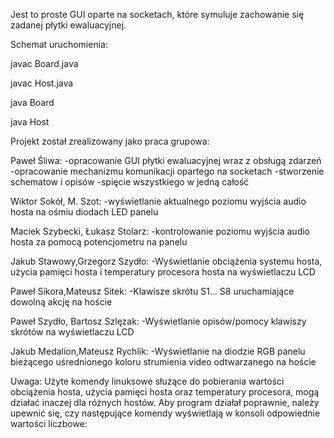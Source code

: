 Jest to proste GUI oparte na socketach, które symuluje zachowanie się zadanej płytki ewaluacyjnej.

Schemat uruchomienia:

javac Board.java

javac Host.java

java Board

java Host

Projekt został zrealizowany jako praca grupowa:

Paweł Śliwa: 
-opracowanie GUI płytki ewaluacyjnej wraz z obsługą zdarzeń
-opracowanie mechanizmu komunikacji opartego na socketach
-stworzenie schematow i opisów
-spięcie wszystkiego w jedną całość

Wiktor Sokół, M. Szot:
-wyświetlanie aktualnego poziomu wyjścia audio hosta na ośmiu diodach LED panelu

Maciek Szybecki, Łukasz Stolarz:
-kontrolowanie poziomu wyjścia audio hosta za pomocą potencjometru na panelu

Jakub Stawowy,Grzegorz Szydło:
-Wyświetlanie obciążenia systemu hosta, użycia pamięci hosta i  temperatury procesora hosta na wyświetlaczu LCD

Paweł Sikora,Mateusz Sitek:
-Klawisze skrótu S1… S8 uruchamiające dowolną akcję na hoście 

Paweł Szydło, Bartosz Szlęzak:
-Wyświetlanie opisów/pomocy klawiszy skrótów na wyświetlaczu LCD

Jakub Medalion,Mateusz Rychlik:
-Wyświetlanie na diodzie RGB panelu bieżącego uśrednionego koloru strumienia video odtwarzanego na hoście
					
Uwaga:
Użyte komendy linuksowe służące do pobierania wartości obciążenia hosta, użycia pamięci hosta oraz temperatury procesora, mogą działać inaczej dla różnych hostów. Aby program działał poprawnie, należy upewnić się, czy następujące komendy wyświetlają w konsoli odpowiednie wartości liczbowe:
